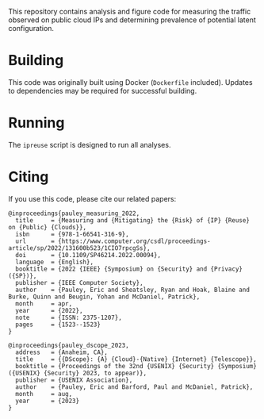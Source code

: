 This repository contains analysis and figure code for measuring the traffic observed on public cloud IPs and determining prevalence of potential latent configuration.

# Building

This code was originally built using Docker (`Dockerfile` included). Updates to dependencies may be required for successful building.

# Running

The `ipreuse` script is designed to run all analyses.

# Citing

If you use this code, please cite our related papers:

```
@inproceedings{pauley_measuring_2022,
  title     = {Measuring and {Mitigating} the {Risk} of {IP} {Reuse} on {Public} {Clouds}},
  isbn      = {978-1-66541-316-9},
  url       = {https://www.computer.org/csdl/proceedings-article/sp/2022/131600b523/1CIO7rpcgSs},
  doi       = {10.1109/SP46214.2022.00094},
  language  = {English},
  booktitle = {2022 {IEEE} {Symposium} on {Security} and {Privacy} ({SP})},
  publisher = {IEEE Computer Society},
  author    = {Pauley, Eric and Sheatsley, Ryan and Hoak, Blaine and Burke, Quinn and Beugin, Yohan and McDaniel, Patrick},
  month     = apr,
  year      = {2022},
  note      = {ISSN: 2375-1207},
  pages     = {1523--1523}
}
```

```
@inproceedings{pauley_dscope_2023,
  address   = {Anaheim, CA},
  title     = {{DScope}: {A} {Cloud}-{Native} {Internet} {Telescope}},
  booktitle = {Proceedings of the 32nd {USENIX} {Security} {Symposium} ({USENIX} {Security} 2023, to appear)},
  publisher = {USENIX Association},
  author    = {Pauley, Eric and Barford, Paul and McDaniel, Patrick},
  month     = aug,
  year      = {2023}
}
```